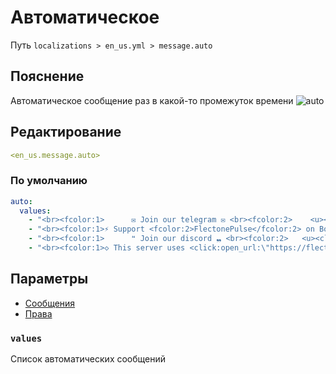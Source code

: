 # Автоматическое
Путь `localizations > en_us.yml > message.auto`

## Пояснение
Автоматическое сообщение раз в какой-то промежуток времени
![auto](/auto.png)

## Редактирование
```yaml
<en_us.message.auto>
```

### По умолчанию
```yaml
auto:
  values:
    - "<br><fcolor:1>      ✉ Join our telegram ✉ <br><fcolor:2>    <u><click:open_url:\"https://t.me/flectone\"><hover:show_text:\"<fcolor:2>https://t.me/flectone\">https://t.me/flectone</hover></click></u><br>"
    - "<br><fcolor:1>⚡ Support <fcolor:2>FlectonePulse</fcolor:2> on Boosty <br><fcolor:1>⚡ <u><click:open_url:\"https://boosty.to/thefaser/\"><hover:show_text:\"<fcolor:2>https://boosty.to/thefaser/\">https://boosty.to/thefaser/</hover></click></u><br>"
    - "<br><fcolor:1>      ❝ Join our discord ❠ <br><fcolor:2>   <u><click:open_url:\"https://discord.flectone.net\"><hover:show_text:\"<fcolor:2>https://discord.flectone.net\">https://discord.flectone.net</hover></click></u><br>"
    - "<br><fcolor:1>◇ This server uses <click:open_url:\"https://flectone.net/pulse/\"><hover:show_text:\"<fcolor:2>https://flectone.net/pulse/\"><fcolor:2>FlectonePulse</hover></click> :)<br>"
```

## Параметры

- [Сообщения](/docs/message/auto/)
- [Права](/docs/permission/message/auto/)

### `values`

Список автоматических сообщений